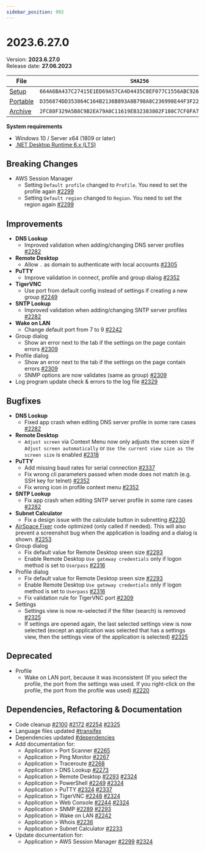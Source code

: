 ```yaml
---
sidebar_position: 992
---
```


# 2023.6.27.0

Version: **2023.6.27.0**<br />
Release date: **27.06.2023**

| File                                                                                                                             | `SHA256`                                                           |
| -------------------------------------------------------------------------------------------------------------------------------- | ------------------------------------------------------------------ |
| [Setup](https://github.com/BornToBeRoot/NETworkManager/releases/download/2023.6.27.0/NETworkManager_2023.6.27.0_Setup.exe)       | `664A6BA437C27415E1ED69A57CA4D4435C8EF077C1556ABC9267517A93D48C08` |
| [Portable](https://github.com/BornToBeRoot/NETworkManager/releases/download/2023.6.27.0/NETworkManager_2023.6.27.0_Portable.zip) | `D356874DD353864C164B2136B893A8B798A8C236990E44F3F222EF1260FDF040` |
| [Archive](https://github.com/BornToBeRoot/NETworkManager/releases/download/2023.6.27.0/NETworkManager_2023.6.27.0_Archive.zip)   | `2FC80F329A5B8C9B2EA79A0C11619EB32383802F180C7CF0FA720B4064B6E0B3` |

**System requirements**

- Windows 10 / Server x64 (1809 or later)
- [.NET Desktop Runtime 6.x (LTS)](https://dotnet.microsoft.com/download/dotnet/6.0)

## Breaking Changes

- AWS Session Manager
  - Setting `Default profile` changed to `Profile`. You need to set the profile again [#2299](https://github.com/BornToBeRoot/NETworkManager/pull/2299)
  - Setting `Default region` changed to `Region`. You need to set the region again [#2299](https://github.com/BornToBeRoot/NETworkManager/pull/2299)

## Improvements

- **DNS Lookup**
  - Improved validation when adding/changing DNS server profiles [#2282](https://github.com/BornToBeRoot/NETworkManager/pull/2282)
- **Remote Desktop**
  - Allow `.` as domain to authenticate with local accounts [#2305](https://github.com/BornToBeRoot/NETworkManager/pull/2305)
- **PuTTY**
  - Improve validation in connect, profile and group dialog [#2352](https://github.com/BornToBeRoot/NETworkManager/pull/2352)
- **TigerVNC**
  - Use port from default config instead of settings if creating a new group [#2249](https://github.com/BornToBeRoot/NETworkManager/pull/2249)
- **SNTP Lookup**
  - Improved validation when adding/changing SNTP server profiles [#2282](https://github.com/BornToBeRoot/NETworkManager/pull/2282)
- **Wake on LAN**
  - Change default port from 7 to 9 [#2242](https://github.com/BornToBeRoot/NETworkManager/pull/2242)
- Group dialog
  - Show an error next to the tab if the settings on the page contain errors [#2309](https://github.com/BornToBeRoot/NETworkManager/pull/2309)
- Profile dialog
  - Show an error next to the tab if the settings on the page contain errors [#2309](https://github.com/BornToBeRoot/NETworkManager/pull/2309)
  - SNMP options are now validates (same as group) [#2309](https://github.com/BornToBeRoot/NETworkManager/pull/2309)
- Log program update check & errors to the log file [#2329](https://github.com/BornToBeRoot/NETworkManager/pull/2329)

## Bugfixes

- **DNS Lookup**
  - Fixed app crash when editing DNS server profile in some rare cases [#2282](https://github.com/BornToBeRoot/NETworkManager/pull/2282)
- **Remote Desktop**
  - `Adjust screen` via Context Menu now only adjusts the screen size if `Adjust screen automatically` or `Use the current view size as the screen size` is enabled [#2318](https://github.com/BornToBeRoot/NETworkManager/pull/2318)
- **PuTTY**
  - Add missing baud rates for serial connection [#2337](https://github.com/BornToBeRoot/NETworkManager/pull/2337)
  - Fix wrong cli parameters passed when mode does not match (e.g. SSH key for telnet) [#2352](https://github.com/BornToBeRoot/NETworkManager/pull/2352)
  - Fix wrong icon in profile context menu [#2352](https://github.com/BornToBeRoot/NETworkManager/pull/2352)
- **SNTP Lookup**
  - Fix app crash when editing SNTP server profile in some rare cases [#2282](https://github.com/BornToBeRoot/NETworkManager/pull/2282)
- **Subnet Calculator**
  - Fix a design issue with the calculate button in subnetting [#2230](https://github.com/BornToBeRoot/NETworkManager/pull/2230)
- [AirSpace Fixer](https://www.nuget.org/packages/AirspaceFixer) code optimized (only called if needed). This will also prevent a screenshot bug when the application is loading and a dialog is shown. [#2253](https://github.com/BornToBeRoot/NETworkManager/pull/2253)
- Group dialog
  - Fix default value for Remote Desktop sreen size [#2293](https://github.com/BornToBeRoot/NETworkManager/pull/2293)
  - Enable Remote Desktop `Use gateway credentials` only if logon method is set to `Userpass` [#2316](https://github.com/BornToBeRoot/NETworkManager/pull/2316)
- Profile dialog
  - Fix default value for Remote Desktop sreen size [#2293](https://github.com/BornToBeRoot/NETworkManager/pull/2293)
  - Enable Remote Desktop `Use gateway credentials` only if logon method is set to `Userpass` [#2316](https://github.com/BornToBeRoot/NETworkManager/pull/2316)
  - Fix validation rule for TigerVNC port [#2309](https://github.com/BornToBeRoot/NETworkManager/pull/2309)
- Settings
  - Settings view is now re-selected if the filter (search) is removed [#2325](https://github.com/BornToBeRoot/NETworkManager/pull/2325)
  - If settings are opened again, the last selected settings view is now selected (except an application was selected that has a settings view, then the settings view of the application is selected) [#2325](https://github.com/BornToBeRoot/NETworkManager/pull/2325)

## Deprecated

- Profile
  - Wake on LAN port, because it was inconsistent (If you select the profile, the port from the settings was used. If you right-click on the profile, the port from the profile was used) [#2220](https://github.com/BornToBeRoot/NETworkManager/pull/2220)

## Dependencies, Refactoring & Documentation

- Code cleanup [#2100](https://github.com/BornToBeRoot/NETworkManager/pull/2100) [#2172](https://github.com/BornToBeRoot/NETworkManager/pull/2172) [#2254](https://github.com/BornToBeRoot/NETworkManager/pull/2254) [#2325](https://github.com/BornToBeRoot/NETworkManager/pull/2325)
- Language files updated [#transifex](https://github.com/BornToBeRoot/NETworkManager/pulls?q=author%3Aapp%2Ftransifex-integration)
- Dependencies updated [#dependencies](https://github.com/BornToBeRoot/NETworkManager/pulls?q=author%3Aapp%2Fdependabot)
- Add documentation for:
  - Application > Port Scanner [#2265](https://github.com/BornToBeRoot/NETworkManager/pull/2265)
  - Application > Ping Monitor [#2267](https://github.com/BornToBeRoot/NETworkManager/pull/2267)
  - Application > Traceroute [#2268](https://github.com/BornToBeRoot/NETworkManager/pull/2268)
  - Application > DNS Lookup [#2273](https://github.com/BornToBeRoot/NETworkManager/pull/2273)
  - Application > Remote Desktop [#2293](https://github.com/BornToBeRoot/NETworkManager/pull/2293) [#2324](https://github.com/BornToBeRoot/NETworkManager/pull/2324)
  - Application > PowerShell [#2249](https://github.com/BornToBeRoot/NETworkManager/pull/2249) [#2324](https://github.com/BornToBeRoot/NETworkManager/pull/2324)
  - Application > PuTTY [#2324](https://github.com/BornToBeRoot/NETworkManager/pull/2324) [#2337](https://github.com/BornToBeRoot/NETworkManager/pull/2337)
  - Application > TigerVNC [#2248](https://github.com/BornToBeRoot/NETworkManager/pull/2248) [#2324](https://github.com/BornToBeRoot/NETworkManager/pull/2324)
  - Application > Web Console [#2244](https://github.com/BornToBeRoot/NETworkManager/pull/2244) [#2324](https://github.com/BornToBeRoot/NETworkManager/pull/2324)
  - Application > SNMP [#2289](https://github.com/BornToBeRoot/NETworkManager/pull/2289) [#2293](https://github.com/BornToBeRoot/NETworkManager/pull/2293)
  - Application > Wake on LAN [#2242](https://github.com/BornToBeRoot/NETworkManager/pull/2242)
  - Application > Whois [#2236](https://github.com/BornToBeRoot/NETworkManager/pull/2236)
  - Application > Subnet Calculator [#2233](https://github.com/BornToBeRoot/NETworkManager/pull/2233)
- Update documentation for:
  - Application > AWS Session Manager [#2299](https://github.com/BornToBeRoot/NETworkManager/pull/2299) [#2324](https://github.com/BornToBeRoot/NETworkManager/pull/2324)
